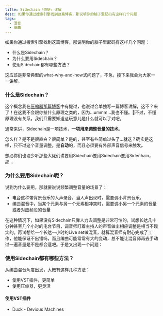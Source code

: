 ```yaml
---
title: Sidechain「侧链」详解
desc: 如果你通过搜索引擎找到这篇博客，那说明你的脑子里起码有这样几个问题
tags:
  - 混音
  - 编曲
---
```


如果你通过搜索引擎找到这篇博客，那说明你的脑子里起码有这样几个问题：

- 什么是Sidechain？
- 为什么要用Sidechain？
- 使用Sidechain都有哪些方法？

这应该是非常典型的what-why-and-how式问题了，不急，接下来我会为大家一一讲解。



### 什么是Sidechain？

这个概念我在[压缩器那篇博客](https://jw1.dev/2020/09/15/a01.html)中有提过，也说过会单独写一篇博客讲解，这不？来了！在这我不会跟你扯什么原理之类的，因为...ummm...我也不懂。🌝不过，不懂原理没有关系，我们只需要知道这玩意儿是什么就可以了对吧。

通常来讲，Sidechain是一项技术，**一项用来调整音量的技术**。

怎么样？是不是很直白？很简单？是的，甚至有些简单过头了...就这？确实是这样，只不过这个音量调整，是**自动**的，而且必须要有外部声音信号来触发。

想必你们也没少听那些大佬们讲要用Sidechain要用Sidechain要用Sidechain，那...



### 为什么要用Sidechain呢？

说到为什么要用，那就要说说频繁调整音量的场景了：

- 电台这种带背景音乐的人声录音，当人声出现时，需要调小背景音乐。
- 编曲混音中，当某个元素与另一个元素相冲突时，需要调小另一个元素的音量或者对应频段的音量

在这种情况下，如果没有Sidechain只靠人力去调整是非常可怕的，试想长达几十分钟甚至几个小时的电台节目，调音师盯着主持人的声音做出相应调整是相当不现实的。再试想给一个长达一小时的Live set做混音，就算混音师有耐心完成了工作，他能保证不出错吗，而且编曲可能常常有大的变动，总不能让混音师再去手动过一遍音量是不是都合适吧。于是又出现一个问题：



### 使用Sidechain都有哪些方法？

从编曲混音角度出发，大概有这样几种方法：

- 使用VST插件，更简单
- 使用压缩器，更灵活

#### 使用VST插件

- Duck - Devious Machines